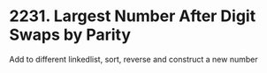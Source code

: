 # 2231. Largest Number After Digit Swaps by Parity
Add to different linkedlist, sort, reverse and construct a new number